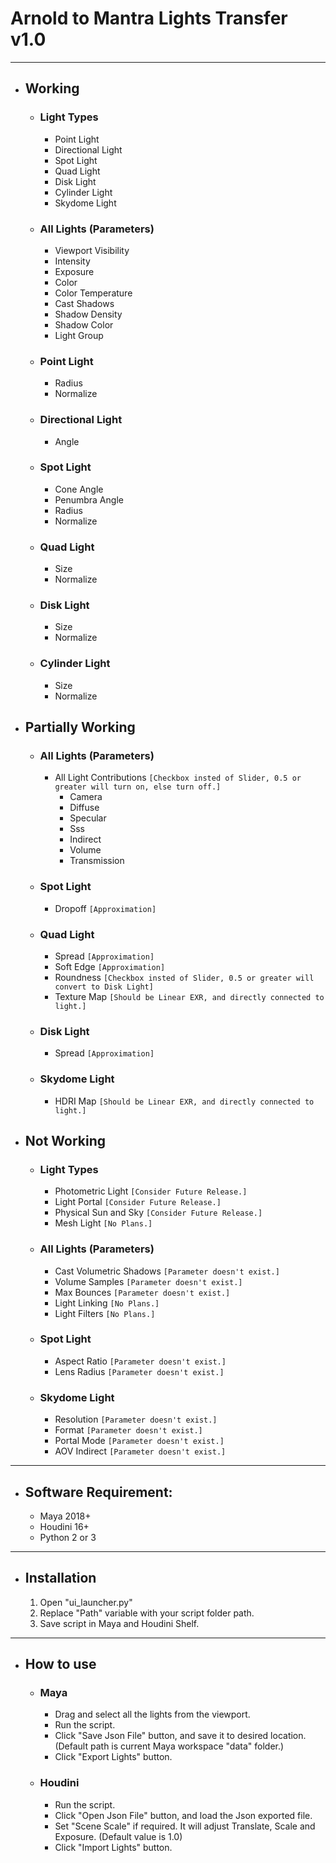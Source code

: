 # Arnold to Mantra Lights Transfer v1.0

---
- ## Working
  - ### Light Types
    - Point Light
    - Directional Light
    - Spot Light
    - Quad Light
    - Disk Light
    - Cylinder Light
    - Skydome Light
  - ### All Lights (Parameters)
    - Viewport Visibility
    - Intensity
    - Exposure
    - Color
    - Color Temperature
    - Cast Shadows
    - Shadow Density
    - Shadow Color
    - Light Group
  - ### Point Light
    - Radius
    - Normalize
  - ### Directional Light
    - Angle
  - ### Spot Light
    - Cone Angle
    - Penumbra Angle
    - Radius
    - Normalize
  - ### Quad Light
    - Size
    - Normalize
  - ### Disk Light
    - Size
    - Normalize
  - ### Cylinder Light
    - Size
    - Normalize
- ## Partially Working
  - ### All Lights (Parameters)
    - All Light Contributions
     `[Checkbox insted of Slider, 0.5 or greater will turn on, else turn off.]`
      - Camera
      - Diffuse
      - Specular
      - Sss
      - Indirect
      - Volume
      - Transmission
  - ### Spot Light
    - Dropoff `[Approximation]`
  - ### Quad Light
    - Spread `[Approximation]`
    - Soft Edge `[Approximation]`
    - Roundness `[Checkbox insted of Slider, 0.5 or greater will convert to Disk Light]`
    - Texture Map `[Should be Linear EXR, and directly connected to light.]`
  - ### Disk Light
    - Spread `[Approximation]`
  - ### Skydome Light
    - HDRI Map `[Should be Linear EXR, and directly connected to light.]`
- ## Not Working
  - ### Light Types
    - Photometric Light `[Consider Future Release.]`
    - Light Portal `[Consider Future Release.]`
    - Physical Sun and Sky `[Consider Future Release.]`
    - Mesh Light `[No Plans.]`
  - ### All Lights (Parameters)
    - Cast Volumetric Shadows `[Parameter doesn't exist.]`
    - Volume Samples `[Parameter doesn't exist.]`
    - Max Bounces `[Parameter doesn't exist.]`
    - Light Linking `[No Plans.]`
    - Light Filters `[No Plans.]`
  - ### Spot Light
    - Aspect Ratio `[Parameter doesn't exist.]`
    - Lens Radius `[Parameter doesn't exist.]`
  - ### Skydome Light
    - Resolution `[Parameter doesn't exist.]`
    - Format `[Parameter doesn't exist.]`
    - Portal Mode `[Parameter doesn't exist.]`
    - AOV Indirect `[Parameter doesn't exist.]`
---
- ## Software Requirement:
  - Maya 2018+
  - Houdini 16+
  - Python 2 or 3
---
- ## Installation
  1. Open "ui_launcher.py"
  2. Replace "Path" variable with your script folder path.
  3. Save script in Maya and Houdini Shelf.
---
- ## How to use
  - ### Maya
    - Drag and select all the lights from the viewport.
    - Run the script.
    - Click "Save Json File" button, and save it to desired location. (Default path is current Maya workspace "data" folder.)
    - Click "Export Lights" button.
  - ### Houdini
    - Run the script.
    - Click "Open Json File" button, and load the Json exported file.
    - Set "Scene Scale" if required. It will adjust Translate, Scale and Exposure. (Default value is 1.0)
    - Click "Import Lights" button.